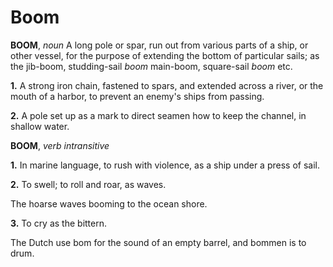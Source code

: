 # Boom

**BOOM**, _noun_ A long pole or spar, run out from various parts of a ship, or other vessel, for the purpose of extending the bottom of particular sails; as the jib-boom, studding-sail _boom_ main-boom, square-sail _boom_ etc.

**1.** A strong iron chain, fastened to spars, and extended across a river, or the mouth of a harbor, to prevent an enemy's ships from passing.

**2.** A pole set up as a mark to direct seamen how to keep the channel, in shallow water.

**BOOM**, _verb intransitive_

**1.** In marine language, to rush with violence, as a ship under a press of sail.

**2.** To swell; to roll and roar, as waves.

The hoarse waves booming to the ocean shore.

**3.** To cry as the bittern.

The Dutch use bom for the sound of an empty barrel, and bommen is to drum.